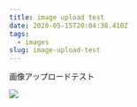 ```yaml
---
title: image upload test
date: 2020-05-15T20:04:38.410Z
tags:
  - images
slug: image-upload-test
---
```

画像アップロードテスト

![](assets/img/uploads/dsc00448.jpg)